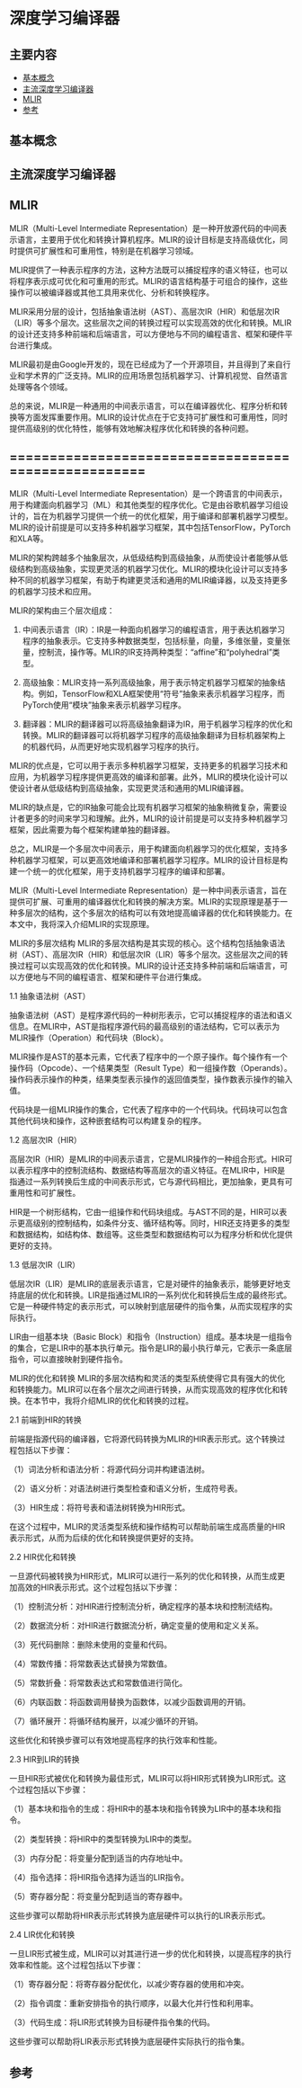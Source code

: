 # 深度学习编译器

## 主要内容
- [基本概念](#基本概念)
- [主流深度学习编译器](#主流深度学习编译器)
- [MLIR](#MLIR)
- [参考](#参考)


## 基本概念

## 主流深度学习编译器

## MLIR
MLIR（Multi-Level Intermediate Representation）是一种开放源代码的中间表示语言，主要用于优化和转换计算机程序。MLIR的设计目标是支持高级优化，同时提供可扩展性和可重用性，特别是在机器学习领域。

MLIR提供了一种表示程序的方法，这种方法既可以捕捉程序的语义特征，也可以将程序表示成可优化和可重用的形式。MLIR的语言结构基于可组合的操作，这些操作可以被编译器或其他工具用来优化、分析和转换程序。

MLIR采用分层的设计，包括抽象语法树（AST）、高层次IR（HIR）和低层次IR（LIR）等多个层次。这些层次之间的转换过程可以实现高效的优化和转换。MLIR的设计还支持多种前端和后端语言，可以方便地与不同的编程语言、框架和硬件平台进行集成。

MLIR最初是由Google开发的，现在已经成为了一个开源项目，并且得到了来自行业和学术界的广泛支持。MLIR的应用场景包括机器学习、计算机视觉、自然语言处理等各个领域。

总的来说，MLIR是一种通用的中间表示语言，可以在编译器优化、程序分析和转换等方面发挥重要作用。MLIR的设计优点在于它支持可扩展性和可重用性，同时提供高级别的优化特性，能够有效地解决程序优化和转换的各种问题。
## ====================================================
MLIR（Multi-Level Intermediate Representation）是一个跨语言的中间表示，用于构建面向机器学习（ML）和其他类型的程序优化。它是由谷歌机器学习组设计的，旨在为机器学习提供一个统一的优化框架，用于编译和部署机器学习模型。MLIR的设计前提是可以支持多种机器学习框架，其中包括TensorFlow，PyTorch和XLA等。

MLIR的架构跨越多个抽象层次，从低级结构到高级抽象，从而使设计者能够从低级结构到高级抽象，实现更灵活的机器学习优化。MLIR的模块化设计可以支持多种不同的机器学习框架，有助于构建更灵活和通用的MLIR编译器，以及支持更多的机器学习技术和应用。

MLIR的架构由三个层次组成：

1. 中间表示语言（IR）：IR是一种面向机器学习的编程语言，用于表达机器学习程序的抽象表示。它支持多种数据类型，包括标量，向量，多维张量，变量张量，控制流，操作等。MLIR的IR支持两种类型：“affine”和“polyhedral”类型。

2. 高级抽象：MLIR支持一系列高级抽象，用于表示特定机器学习框架的抽象结构。例如，TensorFlow和XLA框架使用“符号”抽象来表示机器学习程序，而PyTorch使用“模块”抽象来表示机器学习程序。

3. 翻译器：MLIR的翻译器可以将高级抽象翻译为IR，用于机器学习程序的优化和转换。MLIR的翻译器可以将机器学习程序的高级抽象翻译为目标机器架构上的机器代码，从而更好地实现机器学习程序的执行。

MLIR的优点是，它可以用于表示多种机器学习框架，支持更多的机器学习技术和应用，为机器学习程序提供更高效的编译和部署。此外，MLIR的模块化设计可以使设计者从低级结构到高级抽象，实现更灵活和通用的MLIR编译器。

MLIR的缺点是，它的IR抽象可能会比现有机器学习框架的抽象稍微复杂，需要设计者更多的时间来学习和理解。此外，MLIR的设计前提是可以支持多种机器学习框架，因此需要为每个框架构建单独的翻译器。

总之，MLIR是一个多层次中间表示，用于构建面向机器学习的优化框架，支持多种机器学习框架，可以更高效地编译和部署机器学习程序。MLIR的设计目标是构建一个统一的优化框架，用于支持机器学习程序的编译和部署。


MLIR（Multi-Level Intermediate Representation）是一种中间表示语言，旨在提供可扩展、可重用的编译器优化和转换的解决方案。MLIR的实现原理是基于一种多层次的结构，这个多层次的结构可以有效地提高编译器的优化和转换能力。在本文中，我将深入介绍MLIR的实现原理。

MLIR的多层次结构
MLIR的多层次结构是其实现的核心。这个结构包括抽象语法树（AST）、高层次IR（HIR）和低层次IR（LIR）等多个层次。这些层次之间的转换过程可以实现高效的优化和转换。MLIR的设计还支持多种前端和后端语言，可以方便地与不同的编程语言、框架和硬件平台进行集成。

1.1 抽象语法树（AST）

抽象语法树（AST）是程序源代码的一种树形表示，它可以捕捉程序的语法和语义信息。在MLIR中，AST是指程序源代码的最高级别的语法结构，它可以表示为MLIR操作（Operation）和代码块（Block）。

MLIR操作是AST的基本元素，它代表了程序中的一个原子操作。每个操作有一个操作码（Opcode）、一个结果类型（Result Type）和一组操作数（Operands）。操作码表示操作的种类，结果类型表示操作的返回值类型，操作数表示操作的输入值。

代码块是一组MLIR操作的集合，它代表了程序中的一个代码块。代码块可以包含其他代码块和操作，这种嵌套结构可以构建复杂的程序。

1.2 高层次IR（HIR）

高层次IR（HIR）是MLIR的中间表示语言，它是MLIR操作的一种组合形式。HIR可以表示程序中的控制流结构、数据结构等高层次的语义特征。在MLIR中，HIR是指通过一系列转换后生成的中间表示形式，它与源代码相比，更加抽象，更具有可重用性和可扩展性。

HIR是一个树形结构，它由一组操作和代码块组成。与AST不同的是，HIR可以表示更高级别的控制结构，如条件分支、循环结构等。同时，HIR还支持更多的类型和数据结构，如结构体、数组等。这些类型和数据结构可以为程序分析和优化提供更好的支持。

1.3 低层次IR（LIR）

低层次IR（LIR）是MLIR的底层表示语言，它是对硬件的抽象表示，能够更好地支持底层的优化和转换。LIR是指通过MLIR的一系列优化和转换后生成的最终形式。它是一种硬件特定的表示形式，可以映射到底层硬件的指令集，从而实现程序的实际执行。

LIR由一组基本块（Basic Block）和指令（Instruction）组成。基本块是一组指令的集合，它是LIR中的基本执行单元。指令是LIR的最小执行单元，它表示一条底层指令，可以直接映射到硬件指令。

MLIR的优化和转换
MLIR的多层次结构和灵活的类型系统使得它具有强大的优化和转换能力。MLIR可以在各个层次之间进行转换，从而实现高效的程序优化和转换。在本节中，我将介绍MLIR的优化和转换的过程。

2.1 前端到HIR的转换

前端是指源代码的编译器，它将源代码转换为MLIR的HIR表示形式。这个转换过程包括以下步骤：

（1）词法分析和语法分析：将源代码分词并构建语法树。

（2）语义分析：对语法树进行类型检查和语义分析，生成符号表。

（3）HIR生成：将符号表和语法树转换为HIR形式。

在这个过程中，MLIR的灵活类型系统和操作结构可以帮助前端生成高质量的HIR表示形式，从而为后续的优化和转换提供更好的支持。

2.2 HIR优化和转换

一旦源代码被转换为HIR形式，MLIR可以进行一系列的优化和转换，从而生成更加高效的HIR表示形式。这个过程包括以下步骤：

（1）控制流分析：对HIR进行控制流分析，确定程序的基本块和控制流结构。

（2）数据流分析：对HIR进行数据流分析，确定变量的使用和定义关系。

（3）死代码删除：删除未使用的变量和代码。

（4）常数传播：将常数表达式替换为常数值。

（5）常数折叠：将常数表达式和常数值进行简化。

（6）内联函数：将函数调用替换为函数体，以减少函数调用的开销。

（7）循环展开：将循环结构展开，以减少循环的开销。

这些优化和转换步骤可以有效地提高程序的执行效率和性能。

2.3 HIR到LIR的转换

一旦HIR形式被优化和转换为最佳形式，MLIR可以将HIR形式转换为LIR形式。这个过程包括以下步骤：

（1）基本块和指令的生成：将HIR中的基本块和指令转换为LIR中的基本块和指令。

（2）类型转换：将HIR中的类型转换为LIR中的类型。

（3）内存分配：将变量分配到适当的内存地址中。

（4）指令选择：将HIR指令选择为适当的LIR指令。

（5）寄存器分配：将变量分配到适当的寄存器中。

这些步骤可以帮助将HIR表示形式转换为底层硬件可以执行的LIR表示形式。

2.4 LIR优化和转换

一旦LIR形式被生成，MLIR可以对其进行进一步的优化和转换，以提高程序的执行效率和性能。这个过程包括以下步骤：

（1）寄存器分配：将寄存器分配优化，以减少寄存器的使用和冲突。

（2）指令调度：重新安排指令的执行顺序，以最大化并行性和利用率。

（3）代码生成：将LIR形式转换为目标硬件指令集的代码。

这些步骤可以帮助将LIR表示形式转换为底层硬件实际执行的指令集。



## 参考
